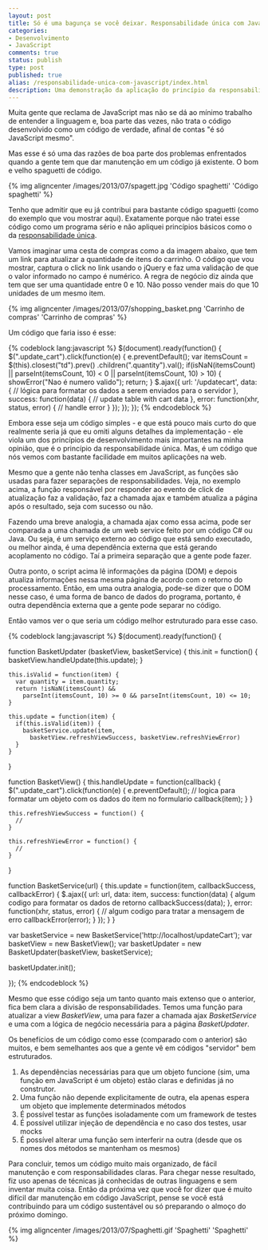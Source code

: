 ```yaml
---
layout: post
title: Só é uma bagunça se você deixar. Responsabilidade única com JavaScript
categories:
- Desenvolvimento
- JavaScript
comments: true
status: publish
type: post
published: true
alias: /responsabilidade-unica-com-javascript/index.html
description: Uma demonstração da aplicação do princípio da responsabilidade única com JavaScript.
---
```

Muita gente que reclama de JavaScript mas não se dá ao mínimo trabalho de entender a linguagem e, boa parte das vezes, não trata o código desenvolvido como um código de verdade, afinal de contas "é só JavaScript mesmo".

Mas esse é só uma das razões de boa parte dos problemas enfrentados quando a gente tem que dar manutenção em um código já existente. O bom e velho spaguetti de código.

{% img aligncenter /images/2013/07/spagett.jpg 'Código spaghetti' 'Código spaghetti' %}

Tenho que admitir que eu já contribui para bastante código spaguetti (como do exemplo que vou mostrar aqui). Exatamente porque não tratei esse código como um programa sério e não apliquei princípios básicos como o da <a href="http://robsoncastilho.com.br/2013/02/06/principios-solid-principio-da-responsabilidade-unica-srp/" target="_blank">responsabilidade única</a>.

Vamos imaginar uma cesta de compras como a da imagem abaixo, que tem um link para atualizar a quantidade de itens do carrinho. O código que vou mostrar, captura o click no link usando o jQuery e faz uma validação de que o valor informado no campo é numérico. A regra de negócio diz ainda que tem que ser uma quantidade entre 0 e 10. Não posso vender mais do que 10 unidades de um mesmo item.

{% img aligncenter /images/2013/07/shopping_basket.png 'Carrinho de compras' 'Carrinho de compras' %}

Um código que faria isso é esse:

{% codeblock lang:javascript %}
$(document).ready(function() {
    $(".update_cart").click(function(e) {
      e.preventDefault();
      var itemsCount = $(this).closest("td").prev()
        .children(".quantity").val();
      if(isNaN(itemsCount) || parseInt(itemsCount, 10) < 0 ||
          parseInt(itemsCount, 10) > 10) {
          showError("Nao é numero valido");
          return;
      }
      $.ajax({
        url: '/updatecart',
        data: {
          // lógica para formatar os dados a serem enviados para o servidor
        },
        success: function(data) {
          // update table with cart data
        },
        error: function(xhr, status, error) {
          // handle error
        }
      });
    });
  });
{% endcodeblock %}

Embora esse seja um código simples - e que está pouco mais curto do que realmente seria já que eu omiti alguns detalhes da implementação - ele viola um dos princípios de desenvolvimento mais importantes na minha opinião, que é o princípio da responsabilidade única. Mas, é um código que nós vemos com bastante facilidade em muitos aplicações na web.

Mesmo que a gente não tenha classes em JavaScript, as funções são usadas para fazer separações de responsabilidades. Veja, no exemplo acima, a função responsável por responder ao evento de click de atualização faz a validação, faz a chamada ajax e também atualiza a página após o resultado, seja com sucesso ou não.

Fazendo uma breve analogia, a chamada ajax como essa acima, pode ser comparada a uma chamada de um web service feito por um código C# ou Java. Ou seja, é um serviço externo ao código que está sendo executado, ou melhor ainda, é uma dependência externa que está gerando acoplamento no código. Taí a primeira separação que a gente pode fazer.

Outra ponto, o script acima lê informações da página (DOM) e depois atualiza informações nessa mesma página de acordo com o retorno do processamento. Então, em uma outra analogia, pode-se dizer que o DOM nesse caso, é uma forma de banco de dados do programa, portanto, é outra dependência externa que a gente pode separar no código.

Então vamos ver o que seria um código melhor estruturado para esse caso.

{% codeblock lang:javascript %}
$(document).ready(function() {

  function BasketUpdater (basketView, basketService) {
    this.init = function() {
      basketView.handleUpdate(this.update);
    }

    this.isValid = function(item) {
      var quantity = item.quantity;
      return !isNaN(itemsCount) && 
        parseInt(itemsCount, 10) >= 0 && parseInt(itemsCount, 10) <= 10;
    }

    this.update = function(item) {
      if(this.isValid(item)) {
        basketService.update(item, 
          basketView.refreshViewSuccess, basketView.refreshViewError)
      }
    }
  }

  function BasketView() {
    this.handleUpdate = function(callback) {
      $(".update_cart").click(function(e) {
        e.preventDefault();
        // logica para formatar um objeto com os dados do item no formulario
        callback(item);
      }
    }

    this.refreshViewSuccess = function() {
      // 
    }

    this.refreshViewError = function() {
      // 
    }
  }

  function BasketService(url) {
    this.update = function(item, callbackSuccess, callbackError) {
      $.ajax({
        url: url,
        data: item,
        success: function(data) {
          algum codigo para formatar os dados de retorno
          callbackSuccess(data);
        },
        error: function(xhr, status, error) {
		  // algum codigo para tratar a mensagem de erro
          callbackError(error);
        }
      });
    }
  }

  var basketService = new BasketService('http://localhost/updateCart');
  var basketView = new BasketView();
  var basketUpdater = new BasketUpdater(basketView, basketService);

  basketUpdater.init();

});
{% endcodeblock %}

Mesmo que esse código seja um tanto quanto mais extenso que o anterior, fica bem clara a divisão de responsabilidades. Temos uma função para atualizar a view <em>BasketView</em>, uma para fazer a chamada ajax <em>BasketService</em> e uma com a lógica de negócio necessária para a página <em>BasketUpdater</em>.

Os benefícios de um código como esse (comparado com o anterior) são muitos, e bem semelhantes aos que a gente vê em códigos "servidor" bem estruturados.
<ol>
	<li>As dependências necessárias para que um objeto funcione (sim, uma função em JavaScript é um objeto) estão claras e definidas já no construtor.</li>
	<li>Uma função não depende explicitamente de outra, ela apenas espera um objeto que implemente determinados métodos</li>
	<li>É possível testar as funções isoladamente com um framework de testes</li>
	<li>É possível utilizar injeção de dependência e no caso dos testes, usar mocks</li>
	<li>É possível alterar uma função sem interferir na outra (desde que os nomes dos métodos se mantenham os mesmos)</li>
</ol>
Para concluir, temos um código muito mais organizado, de fácil manutenção e com responsabilidades claras. Para chegar nesse resultado, fiz uso apenas de técnicas já conhecidas de outras linguagens e sem inventar muita coisa. Então da próxima vez que você for dizer que é muito difícil dar manutenção em código JavaScript, pense se você está contribuindo para um código sustentável ou só preparando o almoço do próximo domingo.

{% img aligncenter /images/2013/07/Spaghetti.gif 'Spaghetti' 'Spaghetti' %}
